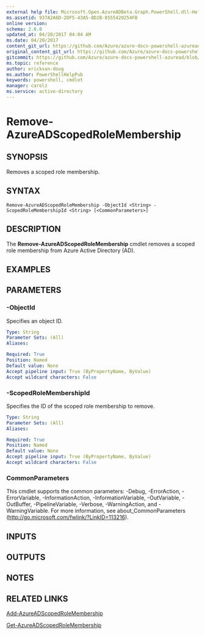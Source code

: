 ```yaml
---
external help file: Microsoft.Open.AzureADBeta.Graph.PowerShell.dll-Help.xml
ms.assetid: 937A2A6D-2DF5-43A5-8D2B-8555420254FB
online version:
schema: 2.0.0
updated_at: 04/20/2017 04:04 AM
ms.date: 04/20/2017
content_git_url: https://github.com/Azure/azure-docs-powershell-azuread/blob/master/Azure%20AD%20Cmdlets/AzureAD/v2-preview/Remove-AzureADScopedRoleMembership.md
original_content_git_url: https://github.com/Azure/azure-docs-powershell-azuread/blob/master/Azure%20AD%20Cmdlets/AzureAD/v2-preview/Remove-AzureADScopedRoleMembership.md
gitcommit: https://github.com/Azure/azure-docs-powershell-azuread/blob/1d38b2a72c0f0efa61a3f3f11923881f0545e492
ms.topic: reference
author: erickson-doug
ms.author: PowerShellHelpPub
keywords: powershell, cmdlet
manager: carolz
ms.service: active-directory
---
```


# Remove-AzureADScopedRoleMembership

## SYNOPSIS
Removes a scoped role membership.

## SYNTAX

```
Remove-AzureADScopedRoleMembership -ObjectId <String> -ScopedRoleMembershipId <String> [<CommonParameters>]
```

## DESCRIPTION
The **Remove-AzureADScopedRoleMembership** cmdlet removes a scoped role membership from Azure Active Directory (AD).

## EXAMPLES

## PARAMETERS

### -ObjectId
Specifies an object ID.

```yaml
Type: String
Parameter Sets: (All)
Aliases: 

Required: True
Position: Named
Default value: None
Accept pipeline input: True (ByPropertyName, ByValue)
Accept wildcard characters: False
```

### -ScopedRoleMembershipId
Specifies the ID of the scoped role membership to remove.

```yaml
Type: String
Parameter Sets: (All)
Aliases: 

Required: True
Position: Named
Default value: None
Accept pipeline input: True (ByPropertyName, ByValue)
Accept wildcard characters: False
```

### CommonParameters
This cmdlet supports the common parameters: -Debug, -ErrorAction, -ErrorVariable, -InformationAction, -InformationVariable, -OutVariable, -OutBuffer, -PipelineVariable, -Verbose, -WarningAction, and -WarningVariable. For more information, see about_CommonParameters (http://go.microsoft.com/fwlink/?LinkID=113216).

## INPUTS

## OUTPUTS

## NOTES

## RELATED LINKS

[Add-AzureADScopedRoleMembership](./Add-AzureADScopedRoleMembership.md)

[Get-AzureADScopedRoleMembership](./Get-AzureADScopedRoleMembership.md)
